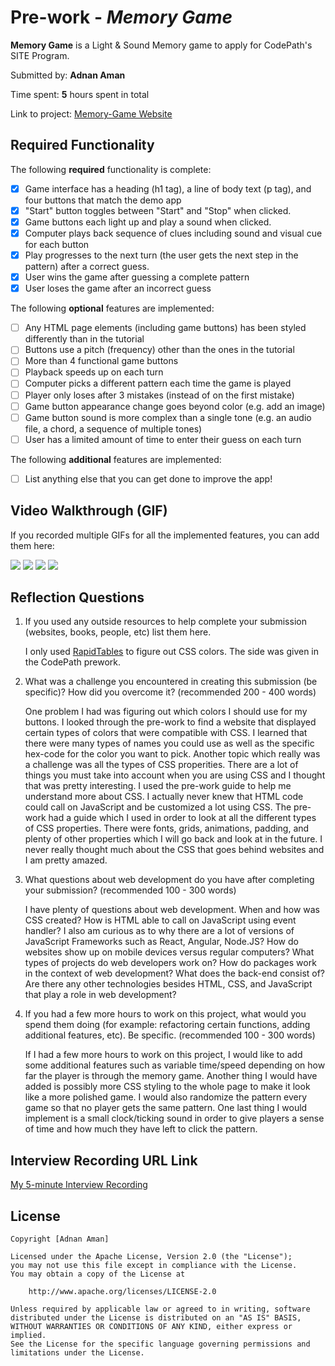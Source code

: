 # Pre-work - *Memory Game*

**Memory Game** is a Light & Sound Memory game to apply for CodePath's SITE Program. 

Submitted by: **Adnan Aman**

Time spent: **5** hours spent in total

Link to project: [Memory-Game Website](https://striped-honeysuckle-minute.glitch.me)

## Required Functionality

The following **required** functionality is complete:

* [x] Game interface has a heading (h1 tag), a line of body text (p tag), and four buttons that match the demo app
* [x] "Start" button toggles between "Start" and "Stop" when clicked. 
* [x] Game buttons each light up and play a sound when clicked. 
* [x] Computer plays back sequence of clues including sound and visual cue for each button
* [x] Play progresses to the next turn (the user gets the next step in the pattern) after a correct guess. 
* [x] User wins the game after guessing a complete pattern
* [x] User loses the game after an incorrect guess

The following **optional** features are implemented:

* [ ] Any HTML page elements (including game buttons) has been styled differently than in the tutorial
* [ ] Buttons use a pitch (frequency) other than the ones in the tutorial
* [ ] More than 4 functional game buttons
* [ ] Playback speeds up on each turn
* [ ] Computer picks a different pattern each time the game is played
* [ ] Player only loses after 3 mistakes (instead of on the first mistake)
* [ ] Game button appearance change goes beyond color (e.g. add an image)
* [ ] Game button sound is more complex than a single tone (e.g. an audio file, a chord, a sequence of multiple tones)
* [ ] User has a limited amount of time to enter their guess on each turn

The following **additional** features are implemented:

- [ ] List anything else that you can get done to improve the app!

## Video Walkthrough (GIF)

If you recorded multiple GIFs for all the implemented features, you can add them here:


![](https://i.imgur.com/totW6Uk.gif)
![](gif2-link-here)
![](gif3-link-here)
![](gif4-link-here)

## Reflection Questions
1. If you used any outside resources to help complete your submission (websites, books, people, etc) list them here. 

    I only used [RapidTables](https://www.rapidtables.com/web/css/css-color.html) to figure out CSS colors. The side was given in the CodePath prework.
    
2. What was a challenge you encountered in creating this submission (be specific)? How did you overcome it? (recommended 200 - 400 words)

    One problem I had was figuring out which colors I should use for my buttons. I looked through the pre-work to find a website that displayed certain types of colors that were compatible with CSS. I learned that there were many types of names you could use as well as the specific hex-code for the color you want to pick. Another topic which really was a challenge was all the types of CSS properities. There are a lot of things you must take into account when you are using CSS and I thought that was pretty interesting. I used the pre-work guide to help me understand more about CSS. I actually never knew that HTML code could call on JavaScript and be customized a lot using CSS. The pre-work had a guide which I used in order to look at all the different types of CSS properties. There were fonts, grids, animations, padding, and plenty of other properties which I will go back and look at in the future. I never really thought much about the CSS that goes behind websites and I am pretty amazed.

3. What questions about web development do you have after completing your submission? (recommended 100 - 300 words) 

    I have plenty of questions about web development. When and how was CSS created? How is HTML able to call on JavaScript using event handler? I also am curious as to why there are a lot of versions of JavaScript Frameworks such as React, Angular, Node.JS? How do websites show up on mobile devices versus regular computers? What types of projects do web developers work on? How do packages work in the context of web development? What does the back-end consist of? Are there any other technologies besides HTML, CSS, and JavaScript that play a role in web development?

4. If you had a few more hours to work on this project, what would you spend them doing (for example: refactoring certain functions, adding additional features, etc). Be specific. (recommended 100 - 300 words) 
    
    If I had a few more hours to work on this project, I would like to add some additional features such as variable time/speed depending on how far the player is through the memory game. Another thing I would have added is possibly more CSS styling to the whole page to make it look like a more polished game. I would also randomize the pattern every game so that no player gets the same pattern. One last thing I would implement is a small clock/ticking sound in order to give players a sense of time and how much they have left to click the pattern.



## Interview Recording URL Link

[My 5-minute Interview Recording](your-link-here)


## License

    Copyright [Adnan Aman]

    Licensed under the Apache License, Version 2.0 (the "License");
    you may not use this file except in compliance with the License.
    You may obtain a copy of the License at

        http://www.apache.org/licenses/LICENSE-2.0

    Unless required by applicable law or agreed to in writing, software
    distributed under the License is distributed on an "AS IS" BASIS,
    WITHOUT WARRANTIES OR CONDITIONS OF ANY KIND, either express or implied.
    See the License for the specific language governing permissions and
    limitations under the License.
